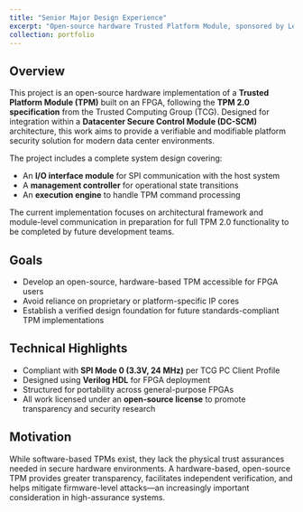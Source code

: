 ```yaml
---
title: "Senior Major Design Experience"
excerpt: "Open-source hardware Trusted Platform Module, sponsored by Lenovo.<br/><img src='/images/tpm.png'>"
collection: portfolio
---
```

## Overview

This project is an open-source hardware implementation of a **Trusted Platform Module (TPM)** built on an FPGA, following the **TPM 2.0 specification** from the Trusted Computing Group (TCG). Designed for integration within a **Datacenter Secure Control Module (DC-SCM)** architecture, this work aims to provide a verifiable and modifiable platform security solution for modern data center environments.

The project includes a complete system design covering:
- An **I/O interface module** for SPI communication with the host system
- A **management controller** for operational state transitions
- An **execution engine** to handle TPM command processing

The current implementation focuses on architectural framework and module-level communication in preparation for full TPM 2.0 functionality to be completed by future development teams.

## Goals

- Develop an open-source, hardware-based TPM accessible for FPGA users  
- Avoid reliance on proprietary or platform-specific IP cores  
- Establish a verified design foundation for future standards-compliant TPM implementations

## Technical Highlights

- Compliant with **SPI Mode 0 (3.3V, 24 MHz)** per TCG PC Client Profile  
- Designed using **Verilog HDL** for FPGA deployment  
- Structured for portability across general-purpose FPGAs  
- All work licensed under an **open-source license** to promote transparency and security research

## Motivation

While software-based TPMs exist, they lack the physical trust assurances needed in secure hardware environments. A hardware-based, open-source TPM provides greater transparency, facilitates independent verification, and helps mitigate firmware-level attacks—an increasingly important consideration in high-assurance systems.
